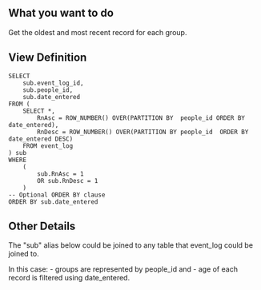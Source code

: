 ## What you want to do

Get the oldest and most recent record for each group.

## View Definition

```
SELECT
    sub.event_log_id,
    sub.people_id,
    sub.date_entered
FROM (
    SELECT *,
        RnAsc = ROW_NUMBER() OVER(PARTITION BY  people_id ORDER BY  date_entered),
        RnDesc = ROW_NUMBER() OVER(PARTITION BY people_id  ORDER BY date_entered DESC)
    FROM event_log
) sub
WHERE
    (
        sub.RnAsc = 1
        OR sub.RnDesc = 1
    )
-- Optional ORDER BY clause
ORDER BY sub.date_entered
```

## Other Details

The "sub" alias below could be joined to any table that event_log could be joined to.

In this case:
    - groups are represented by people_id and
    - age of each record is filtered using date_entered.
